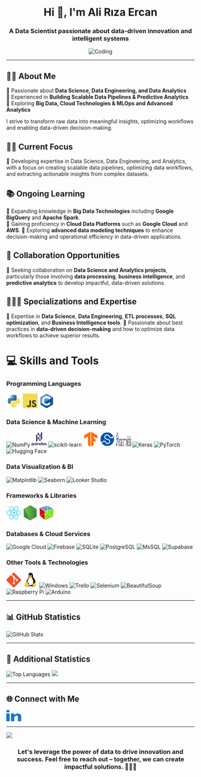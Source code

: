 <h1 align="center">Hi 👋, I'm Ali Rıza Ercan</h1>
<h3 align="center">A Data Scientist passionate about data-driven innovation and intelligent systems</h3>

<p align="center">
    <img alt="Coding" width="400" src="https://raw.githubusercontent.com/chiraag-kakar/chiraag-kakar/master/hadder.gif">
</p>

---

## 👨🏻 About Me  
🔹 Passionate about **Data Science, Data Engineering, and Data Analytics**  
🔹 Experienced in **Building Scalable Data Pipelines & Predictive Analytics**  
🔹 Exploring **Big Data, Cloud Technologies & MLOps and Advanced Analytics**  

I strive to transform raw data into meaningful insights, optimizing workflows and enabling data-driven decision-making.  

## 👨‍💻 Current Focus  
🔹 Developing expertise in Data Science, Data Engineering, and Analytics, with a focus on creating scalable data pipelines, optimizing data workflows, and extracting actionable insights from complex datasets.

## 📚 Ongoing Learning  
🔹 Expanding knowledge in **Big Data Technologies** including **Google BigQuery** and **Apache Spark**.  
🔹 Gaining proficiency in **Cloud Data Platforms** such as **Google Cloud** and **AWS**.
🔹 Exploring **advanced data modeling techniques** to enhance decision-making and operational efficiency in data-driven applications.

## 🤝 Collaboration Opportunities  
🔹 Seeking collaboration on **Data Science and Analytics projects**, particularly those involving **data processing**, **business intelligence**, and **predictive analytics** to develop impactful, data-driven solutions. 

## 🙋🏻‍♂️ Specializations and Expertise  
🔹 Expertise in **Data Science**, **Data Engineering**, **ETL processes**, **SQL optimization**, and **Business Intelligence tools**.
🔹 Passionate about best practices in **data-driven decision-making** and how to optimize data workflows to achieve superior results.


# 💻 Skills and Tools

### Programming Languages
<p align="left">
    <img src="https://raw.githubusercontent.com/devicons/devicon/master/icons/python/python-original.svg" alt="Python" width="40" height="40"/>
    <img src="https://raw.githubusercontent.com/devicons/devicon/master/icons/javascript/javascript-original.svg" alt="JavaScript" width="40" height="40"/>
    <img src="https://raw.githubusercontent.com/devicons/devicon/master/icons/c/c-original.svg" alt="C" width="40" height="40"/>
</p>

### Data Science & Machine Learning
<p align="left">
    <img src="https://raw.githubusercontent.com/numpy/numpy/main/branding/logo/primary/numpylogo.svg" alt="NumPy" width="40" height="40"/>
    <img src="https://raw.githubusercontent.com/devicons/devicon/master/icons/pandas/pandas-original-wordmark.svg" alt="Pandas" width="40" height="40"/>
    <img src="https://upload.wikimedia.org/wikipedia/commons/0/05/Scikit_learn_logo_small.svg" alt="scikit-learn" width="40" height="40"/>
    <img src="https://raw.githubusercontent.com/devicons/devicon/master/icons/tensorflow/tensorflow-original.svg" alt="TensorFlow" width="40" height="40"/>
    <img src="https://raw.githubusercontent.com/scipy/scipy/main/doc/source/_static/logo.svg" alt="SciPy" width="40" height="40"/>
    <img src="https://github.com/statsmodels/statsmodels/blob/main/docs/source/images/statsmodels-logo-v2-horizontal.svg" alt="Statsmodels" width="40" height="40"/>
    <img src="https://upload.wikimedia.org/wikipedia/commons/a/ae/Keras_logo.svg" alt="Keras" width="40" height="40"/>
    <img src="https://pytorch.org/assets/images/pytorch-logo.png" alt="PyTorch" width="40" height="40"/>
    <img src="https://huggingface.co/front/assets/huggingface_logo-noborder.svg" alt="Hugging Face" width="40" height="40"/>
</p>

### Data Visualization & BI
<p align="left">
    <img src="https://matplotlib.org/stable/_static/logo2.svg" alt="Matplotlib" width="40" height="40"/>
    <img src="https://seaborn.pydata.org/_static/logo-wide-lightbg.svg" alt="Seaborn" width="40" height="40"/>
    <img src="https://upload.wikimedia.org/wikipedia/commons/6/6b/Google_Data_Studio_Logo.png" alt="Looker Studio" width="40" height="40"/>
</p>

### Frameworks & Libraries
<p align="left">
    <img src="https://raw.githubusercontent.com/devicons/devicon/master/icons/react/react-original.svg" alt="React" width="40" height="40"/>
    <img src="https://raw.githubusercontent.com/devicons/devicon/master/icons/nodejs/nodejs-original.svg" alt="NodeJS" width="40" height="40"/>
    <img src="https://raw.githubusercontent.com/teamedwardforever/Readme-Generator/71f25dd8b98329b168142a6b782a107b75eab178/svg/Skills/Frontend/GTK_logo.svg" alt="GTK" width="40" height="40"/>
</p>

### Databases & Cloud Services
<p align="left">
    <img src="https://www.vectorlogo.zone/logos/google_cloud/google_cloud-icon.svg" alt="Google Cloud" width="40" height="40"/>
    <img src="https://www.vectorlogo.zone/logos/firebase/firebase-icon.svg" alt="Firebase" width="40" height="40"/>
    <img src="https://www.vectorlogo.zone/logos/sqlite/sqlite-icon.svg" alt="SQLite" width="40" height="40"/>
    <img src="https://upload.wikimedia.org/wikipedia/commons/2/29/Postgresql_elephant.svg" alt="PostgreSQL" width="40" height="40"/>
    <img src="https://upload.wikimedia.org/wikipedia/commons/8/87/Microsoft_SQL_Server_Logo.svg" alt="MsSQL" width="40" height="40"/>
    <img src="https://supabase.com/images/logo-dark.svg" alt="Supabase" width="40" height="40"/>
</p>

### Other Tools & Technologies
<p align="left">
    <img src="https://raw.githubusercontent.com/devicons/devicon/master/icons/git/git-original.svg" alt="Git" width="40" height="40"/>
    <img src="https://raw.githubusercontent.com/devicons/devicon/master/icons/linux/linux-original.svg" alt="Linux" width="40" height="40"/>
    <img src="https://upload.wikimedia.org/wikipedia/commons/thumb/4/4d/Microsoft_Windows_logo_%282012%E2%80%932021%29.svg/1200px-Microsoft_Windows_logo_%282012%E2%80%932021%29.svg.png" alt="Windows" width="40" height="40"/>
    <img src="https://upload.wikimedia.org/wikipedia/commons/3/3f/Trello-logo-white.png" alt="Trello" width="40" height="40"/>
    <img src="https://upload.wikimedia.org/wikipedia/commons/9/9f/Selenium_logo.svg" alt="Selenium" width="40" height="40"/>
    <img src="https://upload.wikimedia.org/wikipedia/commons/3/38/BeautifulSoup_Logo.svg" alt="BeautifulSoup" width="40" height="40"/>
    <img src="https://upload.wikimedia.org/wikipedia/commons/thumb/7/7e/Raspberry_Pi_Logo.svg/600px-Raspberry_Pi_Logo.svg.png" alt="Raspberry Pi" width="40" height="40"/>
    <img src="https://upload.wikimedia.org/wikipedia/commons/8/87/Arduino_Logo.svg" alt="Arduino" width="40" height="40"/>
</p>

---

## 📊 GitHub Statistics
<p align="left">
    <img height="180em" src="https://github-readme-stats.vercel.app/api?username=alirizaercan&show_icons=true&theme=dark" alt="GitHub Stats"/>
</p>

---

## 🌟 Additional Statistics
<p align="left">
    <img height="180em" src="https://github-readme-stats.vercel.app/api/top-langs/?username=alirizaercan&theme=dark&layout=compact" alt="Top Languages"/>
    <img src="http://github-profile-summary-cards.vercel.app/api/cards/stats?username=alirizaercan&theme=dracula" height="180em"/>
</p>

---

## 🌐 Connect with Me  
<p align="left">
  <a href="https://linkedin.com/in/alirizaercann" target="blank">
    <img align="center" src="https://raw.githubusercontent.com/teamedwardforever/Readme-Generator/71f25dd8b98329b168142a6b782a107b75eab178/svg/Social/linked-in-alt.svg" alt="LinkedIn" height="30" width="40" />
  </a>
</p>

---

<img src="https://raw.githubusercontent.com/Trilokia/Trilokia/379277808c61ef204768a61bbc5d25bc7798ccf1/bottom_header.svg">

<h3 align="center">Let's leverage the power of data to drive innovation and success. Feel free to reach out – together, we can create impactful solutions. 🧑🏻‍💻</h3>

